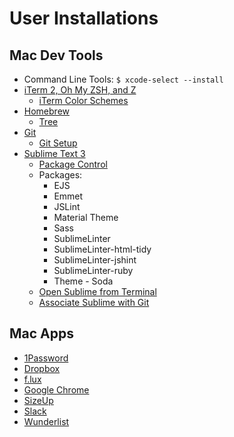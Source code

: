# User Installations

## Mac Dev Tools

* Command Line Tools: `$ xcode-select --install`
* <a href="https://www.smashingmagazine.com/2015/07/become-command-line-power-user-oh-my-zsh-z">iTerm 2, Oh My ZSH, and Z</a>
  * <a href="https://github.com/mbadolato/iTerm2-Color-Schemes" target="">iTerm Color Schemes</a>
* <a href="http://brew.sh" target="">Homebrew</a>
  * <a href="http://brewformulas.org/Tree" target="">Tree</a>
* <a href="https://git-scm.com/book/en/v1/Getting-Started-Installing-Git" target="">Git</a>
  * <a href="https://git-scm.com/book/en/v2/Getting-Started-First-Time-Git-Setup" target="">Git Setup</a>
* <a href="https://www.sublimetext.com/3" target="">Sublime Text 3</a>
  * <a href="https://packagecontrol.io/installation" target="">Package Control</a>
  * Packages:
    * EJS
    * Emmet
    * JSLint
    * Material Theme
    * Sass
    * SublimeLinter
    * SublimeLinter-html-tidy
    * SublimeLinter-jshint
    * SublimeLinter-ruby
    * Theme - Soda
  * <a href="https://www.udacity.com/wiki/ud775/sublime#!#mac" target="">Open Sublime from Terminal</a>
  * <a href="https://help.github.com/articles/associating-text-editors-with-git/#using-sublime-text-as-your-editor" target="">Associate Sublime with Git</a>

## Mac Apps

* <a href="https://itunes.apple.com/us/app/1password-password-manager/id443987910" target="">1Password</a>
* <a href="https://www.dropbox.com/install" target="">Dropbox</a>
* <a href="https://justgetflux.com">f.lux</a>
* <a href="https://support.google.com/chrome/answer/95346" target="">Google Chrome</a>
* <a href="http://www.irradiatedsoftware.com/sizeup" target="">SizeUp</a>
* <a href="https://itunes.apple.com/us/app/slack/id803453959" target="">Slack</a>
* <a href="https://itunes.apple.com/us/app/wunderlist-to-do-list-tasks/id410628904" target="">Wunderlist</a>
